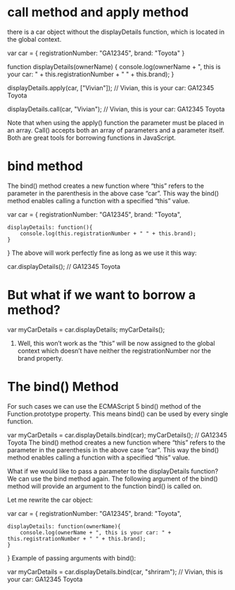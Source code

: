 # call method and apply method
  there is a car object without the displayDetails function, which is located in the global context.

var car = { 
    registrationNumber: "GA12345",
    brand: "Toyota"
}

function displayDetails(ownerName) {
    console.log(ownerName + ", this is your car: " + this.registrationNumber + " " + this.brand);
}

displayDetails.apply(car, ["Vivian"]); // Vivian, this is your car: GA12345 Toyota

displayDetails.call(car, "Vivian"); // Vivian, this is your car: GA12345 Toyota

Note that when using the apply() function the parameter must be placed in an array. Call() accepts both an array of parameters and a parameter itself. Both are great tools for borrowing functions in JavaScript.

# bind method
The bind() method creates a new function where “this” refers to the parameter in the parenthesis in the above case “car”. This way the bind() method enables calling a function with a specified “this” value.

var car = { 
    registrationNumber: "GA12345",
    brand: "Toyota",

    displayDetails: function(){
        console.log(this.registrationNumber + " " + this.brand);
    }
}
The above will work perfectly fine as long as we use it this way:

car.displayDetails(); // GA12345 Toyota
 
 # But what if we want to borrow a method?

var myCarDetails =  car.displayDetails;
myCarDetails();

1. Well, this won’t work as the “this” will be now assigned to the global context which doesn’t have neither the registrationNumber nor the brand property.

# The bind() Method
For such cases we can use the ECMAScript 5 bind() method of the Function.prototype property. This means bind() can be used by every single function.

var myCarDetails = car.displayDetails.bind(car); 
myCarDetails(); // GA12345 Toyota
The bind() method creates a new function where “this” refers to the parameter in the parenthesis in the above case “car”. This way the bind() method enables calling a function with a specified “this” value.

What if we would like to pass a parameter to the displayDetails function? We can use the bind method again. The following argument of the bind() method will provide an argument to the function bind() is called on.

Let me rewrite the car object:

var car = { 
    registrationNumber: "GA12345",
    brand: "Toyota",

    displayDetails: function(ownerName){
        console.log(ownerName + ", this is your car: " + this.registrationNumber + " " + this.brand);
    }
}
Example of passing arguments with bind():

var myCarDetails = car.displayDetails.bind(car, "shriram"); // Vivian, this is your car: GA12345 Toyota


